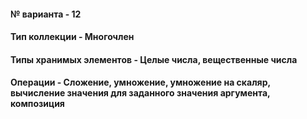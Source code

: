 #### № варианта - 12
#### Тип коллекции - Многочлен
#### Типы хранимых элементов - Целые числа, вещественные числа
#### Операции - Сложение, умножение, умножение на скаляр, вычисление значения для заданного значения аргумента, композиция
